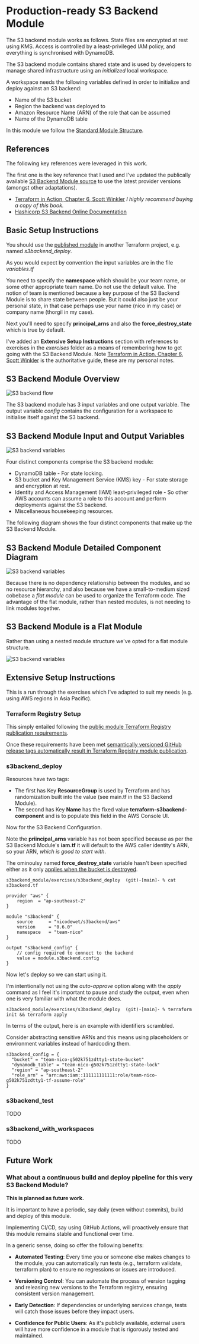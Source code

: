 # Production-ready S3 Backend Module

The S3 backend module works as follows. State files are encrypted at rest using KMS. Access is controlled by a least-privileged IAM policy, and everything is synchronised with DynamoDB.

The S3 backend module contains shared state and is used by developers to manage shared infrastructure using 
an *initialized* local workspace.

A workspace needs the following variables defined in order to initialize and deploy against an S3 backend:

- Name of the S3 bucket
- Region the backend was deployed to
- Amazon Resource Name (ARN) of the role that can be assumed
- Name of the DynamoDB table

In this module we follow the [Standard Module Structure](https://developer.hashicorp.com/terraform/language/modules/develop/structure).

## References

The following key references were leveraged in this work.

The first one is the key reference that I used and I've updated the publically available [S3 Backend Module source](https://github.com/terraform-in-action/manning-code/tree/master/chapter6) to use the latest provider versions (amongst other adaptations).

- [Terraform in Action, Chapter 6, Scott Winkler](https://www.manning.com/books/terraform-in-action) *I highly recommend buying a copy of this book.* 
- [Hashicorp S3 Backend Online Documentation](https://developer.hashicorp.com/terraform/language/settings/backends/s3)

## Basic Setup Instructions

You should use the [published module](https://registry.terraform.io/modules/nicodewet/s3backend/aws/latest) in another Terraform project, 
e.g. named *s3backend_deploy*.

As you would expect by convention the input variables are in the file *variables.tf*

You need to specify the **namespace** which should be your team name, or some other appropriate team name. Do not use the default value. The notion of team is mentioned because a key purpose of the S3 Backend Module is to share state between people. But it could also just be your personal state, in that case perhaps use your name (nico in my case) or company name (thorgil in my case).

Next you'll need to specify **principal_arns** and also the **force_destroy_state** which is true by default.

I've added an **Extensive Setup Instructions** section with references to exercises in the *exercises* folder as a means of remembering how 
to get going with the S3 Backend Module. Note [Terraform in Action, Chapter 6, Scott Winkler](https://www.manning.com/books/terraform-in-action) is the authoritative guide, these are my personal notes.

## S3 Backend Module Overview

![S3 backend flow](readme_pics/s3_backend_module_flow.png)

The S3 backend module has 3 input variables and one output variable. The output variable *config* contains the configuration for a workspace to initialise itself against the S3 backend.

## S3 Backend Module Input and Output Variables

![S3 backend variables](readme_pics/s3_module_variables.png)

Four distinct components comprise the S3 backend module:

- DynamoDB table - For state locking.
- S3 bucket and Key Management Service (KMS) key - For state storage and encryption at rest.
- Identity and Access Management (IAM) least-privileged role - So other AWS accounts can assume a role to this account and perform deployments against the S3 backend.
- Miscellaneous housekeeping resources.

The following diagram shows the four distinct components that make up the S3 Backend Module.

## S3 Backend Module Detailed Component Diagram

![S3 backend variables](readme_pics/s3_backend_module_components.png)

Because there is no dependency relationship between the modules, and so no resource hierarchy, and also because we have a small-to-medium sized cobebase a *flat module* can be used to organize the Terraform code. The advantage of the flat module,
rather than nested modules, is not needing to link modules together.

## S3 Backend Module is a Flat Module

Rather than using a nested module structure we've opted for a flat module structure.

![S3 backend variables](readme_pics/s3_backend_flat_module.png)

## Extensive Setup Instructions

This is a run through the exercises which I've adapted to suit my needs (e.g. using AWS regions in Asia Pacific).

### Terraform Registry Setup

This simply entailed following the [public module Terraform Registry publication requirements](https://developer.hashicorp.com/terraform/registry/modules/publish).

Once these requirements have been met [semantically versioned GitHub release tags automatically result in Terraform Registry module publication](https://developer.hashicorp.com/terraform/registry/modules/publish).

### s3backend_deploy

Resources have two tags:

- The first has Key **ResourceGroup** is used by Terraform and has randomization built into the value (see main.tf in the S3 Backend Module).
- The second has Key **Name** has the fixed value **terraform-s3backend-component** and is to populate this field in the AWS Console UI.

Now for the S3 Backend Configuration. 

Note the **priincipal_arns** variable has not been specified because as per the S3 Backend Module's **iam.tf** it will default to the AWS
caller identity's ARN, so your ARN, *which is good to start with*.

The ominoulsy named **force_destroy_state** variable hasn't been specified either as it only [applies when the bucket is destroyed](https://registry.terraform.io/providers/hashicorp/aws/latest/docs/resources/s3_bucket#force_destroy).

```
s3backend_module/exercises/s3backend_deploy  (git)-[main]- % cat s3backend.tf 

provider "aws" {
    region  = "ap-southeast-2"
}

module "s3backend" {
    source      = "nicodewet/s3backend/aws"
    version     = "0.6.0"
    namespace   = "team-nico"
}

output "s3backend_config" {
    // config required to connect to the backend
    value = module.s3backend.config
}
```

Now let's deploy so we can start using it. 

I'm intentionally not using the *auto-approve* option along with the *apply* command as I feel it's important to pause
and study the output, even when one is very familiar with what the module does. 

```
s3backend_module/exercises/s3backend_deploy  (git)-[main]- % terraform init && terraform apply
```

In terms of the output, here is an example with identifiers scrambled. 

Consider abstracting sensitive ARNs and this means using placeholders or environment variables instead of hardcoding them.

```
s3backend_config = {
  "bucket" = "team-nico-g502k751zdtty1-state-bucket"
  "dynamodb_table" = "team-nico-g502k751zdtty1-state-lock"
  "region" = "ap-southeast-2"
  "role_arn" = "arn:aws:iam::111111111111:role/team-nico-g502k751zdtty1-tf-assume-role"
}
```

### s3backend_test

TODO

### s3backend_with_workspaces

TODO

## Future Work

### What about a continuous build and deploy pipeline for this very S3 Backend Module?

**This is planned as future work.**

It is important to have a periodic, say daily (even without commits), build and deploy of this module.

Implementing CI/CD, say using GitHub Actions, will proactively ensure that this module remains stable and 
functional over time.

In a generic sense, doing so offer the following benefits:

- **Automated Testing**: Every time you or someone else makes changes to the module, you can automatically run 
tests (e.g., terraform validate, terraform plan) to ensure no regressions or issues are introduced.

- **Versioning Control**: You can automate the process of version tagging and releasing new versions to the Terraform 
registry, ensuring consistent version management.

- **Early Detection**: If dependencies or underlying services change, tests will catch those issues before they impact users.

- **Confidence for Public Users**: As it's publicly available, external users will have more confidence in a module that is 
rigorously tested and maintained.